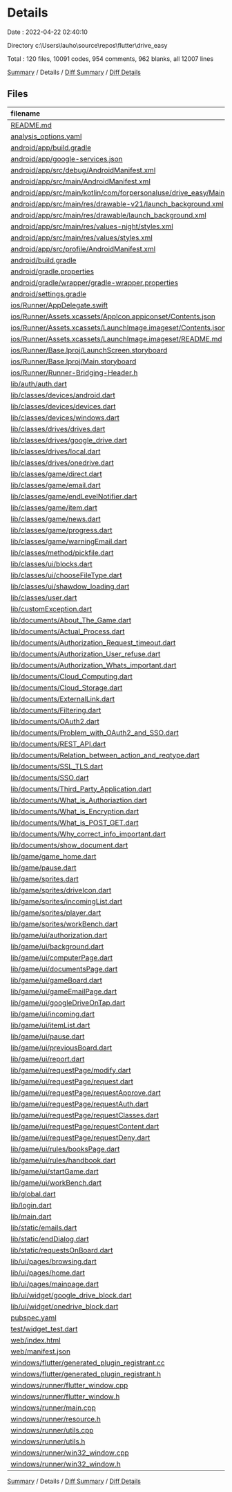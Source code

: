 # Details

Date : 2022-04-22 02:40:10

Directory c:\Users\lauho\source\repos\flutter\drive_easy

Total : 120 files,  10091 codes, 954 comments, 962 blanks, all 12007 lines

[Summary](results.md) / Details / [Diff Summary](diff.md) / [Diff Details](diff-details.md)

## Files
| filename | language | code | comment | blank | total |
| :--- | :--- | ---: | ---: | ---: | ---: |
| [README.md](/README.md) | Markdown | 10 | 0 | 7 | 17 |
| [analysis_options.yaml](/analysis_options.yaml) | YAML | 4 | 23 | 4 | 31 |
| [android/app/build.gradle](/android/app/build.gradle) | Groovy | 57 | 4 | 13 | 74 |
| [android/app/google-services.json](/android/app/google-services.json) | JSON | 55 | 0 | 0 | 55 |
| [android/app/src/debug/AndroidManifest.xml](/android/app/src/debug/AndroidManifest.xml) | XML | 4 | 3 | 1 | 8 |
| [android/app/src/main/AndroidManifest.xml](/android/app/src/main/AndroidManifest.xml) | XML | 28 | 6 | 3 | 37 |
| [android/app/src/main/kotlin/com/forpersonaluse/drive_easy/MainActivity.kt](/android/app/src/main/kotlin/com/forpersonaluse/drive_easy/MainActivity.kt) | Kotlin | 5 | 12 | 4 | 21 |
| [android/app/src/main/res/drawable-v21/launch_background.xml](/android/app/src/main/res/drawable-v21/launch_background.xml) | XML | 4 | 7 | 2 | 13 |
| [android/app/src/main/res/drawable/launch_background.xml](/android/app/src/main/res/drawable/launch_background.xml) | XML | 4 | 7 | 2 | 13 |
| [android/app/src/main/res/values-night/styles.xml](/android/app/src/main/res/values-night/styles.xml) | XML | 9 | 9 | 1 | 19 |
| [android/app/src/main/res/values/styles.xml](/android/app/src/main/res/values/styles.xml) | XML | 9 | 9 | 1 | 19 |
| [android/app/src/profile/AndroidManifest.xml](/android/app/src/profile/AndroidManifest.xml) | XML | 4 | 3 | 1 | 8 |
| [android/build.gradle](/android/build.gradle) | Groovy | 28 | 0 | 5 | 33 |
| [android/gradle.properties](/android/gradle.properties) | Properties | 3 | 0 | 1 | 4 |
| [android/gradle/wrapper/gradle-wrapper.properties](/android/gradle/wrapper/gradle-wrapper.properties) | Properties | 5 | 1 | 1 | 7 |
| [android/settings.gradle](/android/settings.gradle) | Groovy | 8 | 0 | 4 | 12 |
| [ios/Runner/AppDelegate.swift](/ios/Runner/AppDelegate.swift) | Swift | 12 | 0 | 2 | 14 |
| [ios/Runner/Assets.xcassets/AppIcon.appiconset/Contents.json](/ios/Runner/Assets.xcassets/AppIcon.appiconset/Contents.json) | JSON | 122 | 0 | 1 | 123 |
| [ios/Runner/Assets.xcassets/LaunchImage.imageset/Contents.json](/ios/Runner/Assets.xcassets/LaunchImage.imageset/Contents.json) | JSON | 23 | 0 | 1 | 24 |
| [ios/Runner/Assets.xcassets/LaunchImage.imageset/README.md](/ios/Runner/Assets.xcassets/LaunchImage.imageset/README.md) | Markdown | 3 | 0 | 2 | 5 |
| [ios/Runner/Base.lproj/LaunchScreen.storyboard](/ios/Runner/Base.lproj/LaunchScreen.storyboard) | XML | 36 | 1 | 1 | 38 |
| [ios/Runner/Base.lproj/Main.storyboard](/ios/Runner/Base.lproj/Main.storyboard) | XML | 25 | 1 | 1 | 27 |
| [ios/Runner/Runner-Bridging-Header.h](/ios/Runner/Runner-Bridging-Header.h) | C++ | 1 | 0 | 1 | 2 |
| [lib/auth/auth.dart](/lib/auth/auth.dart) | Dart | 21 | 0 | 3 | 24 |
| [lib/classes/devices/android.dart](/lib/classes/devices/android.dart) | Dart | 0 | 0 | 1 | 1 |
| [lib/classes/devices/devices.dart](/lib/classes/devices/devices.dart) | Dart | 2 | 0 | 1 | 3 |
| [lib/classes/devices/windows.dart](/lib/classes/devices/windows.dart) | Dart | 0 | 0 | 1 | 1 |
| [lib/classes/drives/drives.dart](/lib/classes/drives/drives.dart) | Dart | 31 | 0 | 8 | 39 |
| [lib/classes/drives/google_drive.dart](/lib/classes/drives/google_drive.dart) | Dart | 176 | 12 | 24 | 212 |
| [lib/classes/drives/local.dart](/lib/classes/drives/local.dart) | Dart | 0 | 0 | 1 | 1 |
| [lib/classes/drives/onedrive.dart](/lib/classes/drives/onedrive.dart) | Dart | 32 | 3 | 3 | 38 |
| [lib/classes/game/direct.dart](/lib/classes/game/direct.dart) | Dart | 3 | 0 | 2 | 5 |
| [lib/classes/game/email.dart](/lib/classes/game/email.dart) | Dart | 37 | 0 | 3 | 40 |
| [lib/classes/game/endLevelNotifier.dart](/lib/classes/game/endLevelNotifier.dart) | Dart | 29 | 0 | 8 | 37 |
| [lib/classes/game/item.dart](/lib/classes/game/item.dart) | Dart | 370 | 4 | 30 | 404 |
| [lib/classes/game/news.dart](/lib/classes/game/news.dart) | Dart | 4 | 0 | 2 | 6 |
| [lib/classes/game/progress.dart](/lib/classes/game/progress.dart) | Dart | 150 | 0 | 19 | 169 |
| [lib/classes/game/warningEmail.dart](/lib/classes/game/warningEmail.dart) | Dart | 136 | 0 | 8 | 144 |
| [lib/classes/method/pickfile.dart](/lib/classes/method/pickfile.dart) | Dart | 103 | 1 | 10 | 114 |
| [lib/classes/ui/blocks.dart](/lib/classes/ui/blocks.dart) | Dart | 109 | 2 | 7 | 118 |
| [lib/classes/ui/chooseFileType.dart](/lib/classes/ui/chooseFileType.dart) | Dart | 72 | 1 | 10 | 83 |
| [lib/classes/ui/shawdow_loading.dart](/lib/classes/ui/shawdow_loading.dart) | Dart | 0 | 0 | 1 | 1 |
| [lib/classes/user.dart](/lib/classes/user.dart) | Dart | 24 | 1 | 4 | 29 |
| [lib/customException.dart](/lib/customException.dart) | Dart | 24 | 0 | 8 | 32 |
| [lib/documents/About_The_Game.dart](/lib/documents/About_The_Game.dart) | Dart | 42 | 4 | 3 | 49 |
| [lib/documents/Actual_Process.dart](/lib/documents/Actual_Process.dart) | Dart | 45 | 24 | 3 | 72 |
| [lib/documents/Authorization_Request_timeout.dart](/lib/documents/Authorization_Request_timeout.dart) | Dart | 70 | 16 | 7 | 93 |
| [lib/documents/Authorization_User_refuse.dart](/lib/documents/Authorization_User_refuse.dart) | Dart | 106 | 0 | 8 | 114 |
| [lib/documents/Authorization_Whats_important.dart](/lib/documents/Authorization_Whats_important.dart) | Dart | 51 | 0 | 4 | 55 |
| [lib/documents/Cloud_Computing.dart](/lib/documents/Cloud_Computing.dart) | Dart | 70 | 5 | 3 | 78 |
| [lib/documents/Cloud_Storage.dart](/lib/documents/Cloud_Storage.dart) | Dart | 67 | 0 | 3 | 70 |
| [lib/documents/ExternalLink.dart](/lib/documents/ExternalLink.dart) | Dart | 42 | 0 | 3 | 45 |
| [lib/documents/Filtering.dart](/lib/documents/Filtering.dart) | Dart | 38 | 0 | 3 | 41 |
| [lib/documents/OAuth2.dart](/lib/documents/OAuth2.dart) | Dart | 81 | 0 | 3 | 84 |
| [lib/documents/Problem_with_OAuth2_and_SSO.dart](/lib/documents/Problem_with_OAuth2_and_SSO.dart) | Dart | 89 | 21 | 3 | 113 |
| [lib/documents/REST_API.dart](/lib/documents/REST_API.dart) | Dart | 105 | 0 | 3 | 108 |
| [lib/documents/Relation_between_action_and_reqtype.dart](/lib/documents/Relation_between_action_and_reqtype.dart) | Dart | 91 | 4 | 3 | 98 |
| [lib/documents/SSL_TLS.dart](/lib/documents/SSL_TLS.dart) | Dart | 69 | 15 | 4 | 88 |
| [lib/documents/SSO.dart](/lib/documents/SSO.dart) | Dart | 61 | 0 | 3 | 64 |
| [lib/documents/Third_Party_Application.dart](/lib/documents/Third_Party_Application.dart) | Dart | 43 | 24 | 3 | 70 |
| [lib/documents/What_is_Authoriaztion.dart](/lib/documents/What_is_Authoriaztion.dart) | Dart | 70 | 0 | 7 | 77 |
| [lib/documents/What_is_Encryption.dart](/lib/documents/What_is_Encryption.dart) | Dart | 70 | 0 | 3 | 73 |
| [lib/documents/What_is_POST_GET.dart](/lib/documents/What_is_POST_GET.dart) | Dart | 75 | 0 | 3 | 78 |
| [lib/documents/Why_correct_info_important.dart](/lib/documents/Why_correct_info_important.dart) | Dart | 35 | 0 | 3 | 38 |
| [lib/documents/show_document.dart](/lib/documents/show_document.dart) | Dart | 0 | 24 | 2 | 26 |
| [lib/game/game_home.dart](/lib/game/game_home.dart) | Dart | 141 | 20 | 24 | 185 |
| [lib/game/pause.dart](/lib/game/pause.dart) | Dart | 0 | 0 | 1 | 1 |
| [lib/game/sprites.dart](/lib/game/sprites.dart) | Dart | 0 | 0 | 1 | 1 |
| [lib/game/sprites/driveIcon.dart](/lib/game/sprites/driveIcon.dart) | Dart | 24 | 0 | 8 | 32 |
| [lib/game/sprites/incomingList.dart](/lib/game/sprites/incomingList.dart) | Dart | 24 | 0 | 7 | 31 |
| [lib/game/sprites/player.dart](/lib/game/sprites/player.dart) | Dart | 98 | 1 | 15 | 114 |
| [lib/game/sprites/workBench.dart](/lib/game/sprites/workBench.dart) | Dart | 59 | 10 | 13 | 82 |
| [lib/game/ui/authorization.dart](/lib/game/ui/authorization.dart) | Dart | 13 | 0 | 4 | 17 |
| [lib/game/ui/background.dart](/lib/game/ui/background.dart) | Dart | 27 | 0 | 5 | 32 |
| [lib/game/ui/computerPage.dart](/lib/game/ui/computerPage.dart) | Dart | 872 | 17 | 65 | 954 |
| [lib/game/ui/documentsPage.dart](/lib/game/ui/documentsPage.dart) | Dart | 103 | 2 | 25 | 130 |
| [lib/game/ui/gameBoard.dart](/lib/game/ui/gameBoard.dart) | Dart | 177 | 1 | 11 | 189 |
| [lib/game/ui/gameEmailPage.dart](/lib/game/ui/gameEmailPage.dart) | Dart | 180 | 2 | 16 | 198 |
| [lib/game/ui/googleDriveOnTap.dart](/lib/game/ui/googleDriveOnTap.dart) | Dart | 39 | 0 | 5 | 44 |
| [lib/game/ui/incoming.dart](/lib/game/ui/incoming.dart) | Dart | 132 | 0 | 13 | 145 |
| [lib/game/ui/itemList.dart](/lib/game/ui/itemList.dart) | Dart | 0 | 0 | 1 | 1 |
| [lib/game/ui/pause.dart](/lib/game/ui/pause.dart) | Dart | 57 | 0 | 6 | 63 |
| [lib/game/ui/previousBoard.dart](/lib/game/ui/previousBoard.dart) | Dart | 36 | 55 | 9 | 100 |
| [lib/game/ui/report.dart](/lib/game/ui/report.dart) | Dart | 77 | 0 | 5 | 82 |
| [lib/game/ui/requestPage/modify.dart](/lib/game/ui/requestPage/modify.dart) | Dart | 418 | 269 | 37 | 724 |
| [lib/game/ui/requestPage/request.dart](/lib/game/ui/requestPage/request.dart) | Dart | 984 | 53 | 27 | 1,064 |
| [lib/game/ui/requestPage/requestApprove.dart](/lib/game/ui/requestPage/requestApprove.dart) | Dart | 155 | 0 | 15 | 170 |
| [lib/game/ui/requestPage/requestAuth.dart](/lib/game/ui/requestPage/requestAuth.dart) | Dart | 231 | 5 | 18 | 254 |
| [lib/game/ui/requestPage/requestClasses.dart](/lib/game/ui/requestPage/requestClasses.dart) | Dart | 107 | 1 | 9 | 117 |
| [lib/game/ui/requestPage/requestContent.dart](/lib/game/ui/requestPage/requestContent.dart) | Dart | 403 | 11 | 16 | 430 |
| [lib/game/ui/requestPage/requestDeny.dart](/lib/game/ui/requestPage/requestDeny.dart) | Dart | 228 | 2 | 20 | 250 |
| [lib/game/ui/rules/booksPage.dart](/lib/game/ui/rules/booksPage.dart) | Dart | 9 | 0 | 3 | 12 |
| [lib/game/ui/rules/handbook.dart](/lib/game/ui/rules/handbook.dart) | Dart | 236 | 7 | 22 | 265 |
| [lib/game/ui/startGame.dart](/lib/game/ui/startGame.dart) | Dart | 105 | 0 | 11 | 116 |
| [lib/game/ui/workBench.dart](/lib/game/ui/workBench.dart) | Dart | 129 | 12 | 14 | 155 |
| [lib/global.dart](/lib/global.dart) | Dart | 62 | 0 | 13 | 75 |
| [lib/login.dart](/lib/login.dart) | Dart | 171 | 1 | 14 | 186 |
| [lib/main.dart](/lib/main.dart) | Dart | 37 | 3 | 10 | 50 |
| [lib/static/emails.dart](/lib/static/emails.dart) | Dart | 226 | 9 | 5 | 240 |
| [lib/static/endDialog.dart](/lib/static/endDialog.dart) | Dart | 1 | 27 | 3 | 31 |
| [lib/static/requestsOnBoard.dart](/lib/static/requestsOnBoard.dart) | Dart | 541 | 0 | 1 | 542 |
| [lib/ui/pages/browsing.dart](/lib/ui/pages/browsing.dart) | Dart | 0 | 0 | 1 | 1 |
| [lib/ui/pages/home.dart](/lib/ui/pages/home.dart) | Dart | 37 | 0 | 6 | 43 |
| [lib/ui/pages/mainpage.dart](/lib/ui/pages/mainpage.dart) | Dart | 85 | 16 | 11 | 112 |
| [lib/ui/widget/google_drive_block.dart](/lib/ui/widget/google_drive_block.dart) | Dart | 177 | 17 | 20 | 214 |
| [lib/ui/widget/onedrive_block.dart](/lib/ui/widget/onedrive_block.dart) | Dart | 2 | 0 | 1 | 3 |
| [pubspec.yaml](/pubspec.yaml) | YAML | 47 | 58 | 15 | 120 |
| [test/widget_test.dart](/test/widget_test.dart) | Dart | 14 | 10 | 7 | 31 |
| [web/index.html](/web/index.html) | HTML | 80 | 18 | 7 | 105 |
| [web/manifest.json](/web/manifest.json) | JSON | 35 | 0 | 1 | 36 |
| [windows/flutter/generated_plugin_registrant.cc](/windows/flutter/generated_plugin_registrant.cc) | C++ | 9 | 4 | 5 | 18 |
| [windows/flutter/generated_plugin_registrant.h](/windows/flutter/generated_plugin_registrant.h) | C++ | 5 | 5 | 6 | 16 |
| [windows/runner/flutter_window.cpp](/windows/runner/flutter_window.cpp) | C++ | 45 | 4 | 13 | 62 |
| [windows/runner/flutter_window.h](/windows/runner/flutter_window.h) | C++ | 20 | 5 | 9 | 34 |
| [windows/runner/main.cpp](/windows/runner/main.cpp) | C++ | 30 | 4 | 10 | 44 |
| [windows/runner/resource.h](/windows/runner/resource.h) | C++ | 9 | 6 | 2 | 17 |
| [windows/runner/utils.cpp](/windows/runner/utils.cpp) | C++ | 53 | 2 | 10 | 65 |
| [windows/runner/utils.h](/windows/runner/utils.h) | C++ | 8 | 6 | 6 | 20 |
| [windows/runner/win32_window.cpp](/windows/runner/win32_window.cpp) | C++ | 183 | 15 | 48 | 246 |
| [windows/runner/win32_window.h](/windows/runner/win32_window.h) | C++ | 48 | 29 | 22 | 99 |

[Summary](results.md) / Details / [Diff Summary](diff.md) / [Diff Details](diff-details.md)